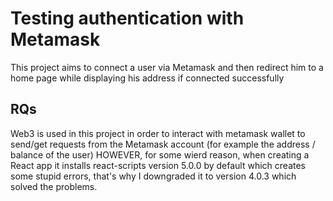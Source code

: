 # Testing authentication with Metamask

This project aims to connect a user via Metamask and then redirect him to a home page while displaying his address if connected successfully

## RQs
Web3 is used in this project in order to interact with metamask wallet to send/get requests from the Metamask account (for example the address / balance of the user)
HOWEVER, for some wierd reason, when creating a React app it installs react-scripts version 5.0.0 by default which creates some stupid errors, that's why I downgraded it to version 4.0.3 which solved the problems.